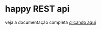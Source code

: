 # happy REST api

veja a documentação completa <a href="https://github.com/mateusfg7/Happy">clicando aqui</a>
